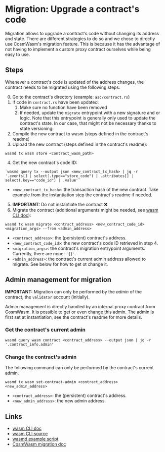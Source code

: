 # Migration: Upgrade a contract's code

Migration allows to upgrade a contract's code without changing its address and state.
There are different strategies to do so and we chose to directly use CosmWasm's migration feature.
This is because it has the advantage of not having to implement a custom proxy contract ourselves while
being easy to use.

## Steps

Whenever a contract's code is updated of the address changes, the contract needs to be migrated using the following steps:

0. Go to the contract's directory (example: `asc/contract.rs`)
1. If code in `contract.rs` have been updated:
   1. Make sure no function have been removed
   2. If needed, update the `migrate` entrypoint with a new signature and or logic. Note that this entrypoint is generally only used to update the contract's state. In our case, that might not be necessary thanks to state versioning.
2. Compile the new contract to wasm (steps defined in the contract's readme)
3. Upload the new contract (steps defined in the contract's readme):

```
wasmd tx wasm store <contract_wasm_path>
```

4. Get the new contract's code ID:

```
`wasmd query tx --output json <new_contract_tx_hash> | jq -r '.events[] | select(.type=="store_code") | .attributes[] | select(.key=="code_id") | .value'`
```

- `<new_contract_tx_hash>`: the transaction hash of the new contract. Take example from the instantiation step the contract's readme if needed.

5. **IMPORTANT:** Do not instantiate the contract ❌
6. Migrate the contract (additional arguments might be needed, see [wasm CLI doc](https://docs.cosmwasm.com/wasmd/getting-started/cli)):

```
wasmd tx wasm migrate <contract_address> <new_contract_code_id> <migration_args> --from <admin_address>
```

- `<contract_address>`: the (persistent) contract's address.
- `<new_contract_code_id>`: the new contract's code ID retrieved in step 4.
- `<migration_args>`: the contract's migration entrypoint arguments. Currently, there are none: `'{}'`.
- `<admin_address>`: the contract's current admin address allowed to migrate. See below for how to get ot change it.

## Admin management for migration

**IMPORTANT:** Migration can only be performed by the _admin_ of the contract, the `validator` account (initially).

Admin management is directly handled by an internal proxy contract from CosmWasm. It is possible to get or even change this admin. The admin is first set at instantiation, see the contract's readme for more details.

### Get the contract's current admin

```
wasmd query wasm contract <contract_address> --output json | jq -r '.contract_info.admin'
```

### Change the contract's admin

The following command can only be performed by the contract's current admin.

```
wasmd tx wasm set-contract-admin <contract_address> <new_admin_address>
```

- `<contract_address>`: the (persistent) contract's address.
- `<new_admin_address>`: the new admin address.

## Links

- [wasm CLI doc](https://docs.cosmwasm.com/wasmd/getting-started/cli)
- [wasm CLI source](https://github.com/CosmWasm/wasmd/blob/main/x/wasm/client/cli/new_tx.go)
- [wasmd example script](https://github.com/CosmWasm/wasmd/blob/main/scripts/contrib/local/02-contracts.sh#L81)
- [CosmWasm migration doc](https://book.cosmwasm.com/actor-model/contract-as-actor.html#migrations)
